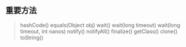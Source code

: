 ## 重要方法
>hashCode()
>equals(Object obj)
>wait()
>wait(long timeout)
>wait(long timeout, int nanos)
>notify()
>notifyAll()
>finalize()
>getClass()
>clone()
>toString()

